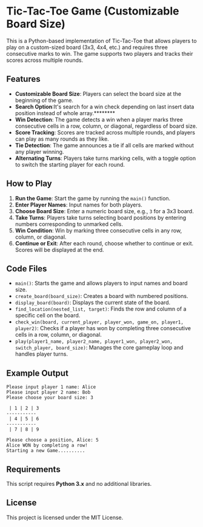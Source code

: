 
# Tic-Tac-Toe Game (Customizable Board Size)

This is a Python-based implementation of Tic-Tac-Toe that allows players to play on a custom-sized board (3x3, 4x4, etc.) and requires three consecutive marks to win. The game supports two players and tracks their scores across multiple rounds.

## Features

- **Customizable Board Size**: Players can select the board size at the beginning of the game.
- **Search Option**:It's search for a win check depending on last insert data position instead of whole array.********
- **Win Detection**: The game detects a win when a player marks three consecutive cells in a row, column, or diagonal, regardless of board size.
- **Score Tracking**: Scores are tracked across multiple rounds, and players can play as many rounds as they like.
- **Tie Detection**: The game announces a tie if all cells are marked without any player winning.
- **Alternating Turns**: Players take turns marking cells, with a toggle option to switch the starting player for each round.

## How to Play

1. **Run the Game**: Start the game by running the `main()` function.
2. **Enter Player Names**: Input names for both players.
3. **Choose Board Size**: Enter a numeric board size, e.g., `3` for a 3x3 board.
4. **Take Turns**: Players take turns selecting board positions by entering numbers corresponding to unmarked cells.
5. **Win Condition**: Win by marking three consecutive cells in any row, column, or diagonal.
6. **Continue or Exit**: After each round, choose whether to continue or exit. Scores will be displayed at the end.

## Code Files

- `main()`: Starts the game and allows players to input names and board size.
- `create_board(board_size)`: Creates a board with numbered positions.
- `display_board(board)`: Displays the current state of the board.
- `find_location(nested_list, target)`: Finds the row and column of a specific cell on the board.
- `check_win(board, current_player, player_won, game_on, player1, player2)`: Checks if a player has won by completing three consecutive cells in a row, column, or diagonal.
- `play(player1_name, player2_name, player1_won, player2_won, switch_player, board_size)`: Manages the core gameplay loop and handles player turns.

## Example Output

```
Please input player 1 name: Alice
Please input player 2 name: Bob
Please choose your board size: 3

 | 1 | 2 | 3
-----------
 | 4 | 5 | 6
-----------
 | 7 | 8 | 9

Please choose a position, Alice: 5
Alice WON by completing a row!
Starting a new Game..........
```

## Requirements

This script requires **Python 3.x** and no additional libraries.

## License

This project is licensed under the MIT License.
